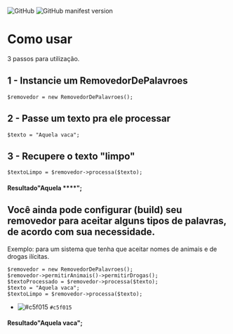 
![GitHub](https://img.shields.io/github/license/devmenezes/removedordepalavroes?style=flat-square) ![GitHub manifest version](https://img.shields.io/github/manifest-json/v/devmenezes/removedordepalavroes?style=flat-square)

# Como usar

3 passos para utilização.

## 1 - Instancie um RemovedorDePalavroes
```
$removedor = new RemovedorDePalavroes();
```

## 2 - Passe um texto pra ele processar

```
$texto = "Aquela vaca";

```


## 3 - Recupere o texto "limpo"

```
$textoLimpo = $removedor->processa($texto);
```


####     Resultado"Aquela ****";



## Você ainda pode configurar (build) seu removedor para aceitar alguns tipos de palavras, de acordo com sua necessidade.

Exemplo: para um sistema que tenha que aceitar nomes de animais e de drogas ilícitas.
```
$removedor = new RemovedorDePalavroes();
$removedor->permitirAnimais()->permitirDrogas();
$textoProcessado = $removedor->processa($texto);
$texto = "Aquela vaca";
$textoLimpo = $removedor->processa($texto);
```
- ![#c5f015](https://via.placeholder.com/15/c5f015/000000?text=+) `#c5f015`
#### Resultado"Aquela vaca";
